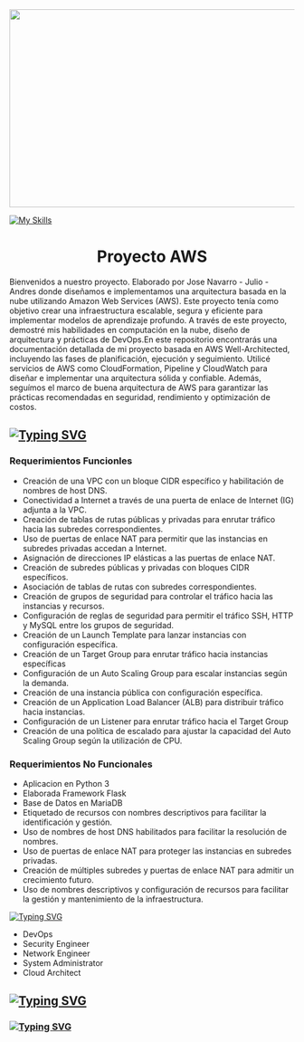 <div align="center">
  <img height="350" width="1080"  src="img/fondo-aws-project.png"  />
</div>

[![My Skills](https://skillicons.dev/icons?i=aws&perline=3)](https://skillicons.dev) <h1 align="center">Proyecto AWS</h1>

<p>
    Bienvenidos a nuestro proyecto. Elaborado por Jose Navarro - Julio - Andres donde diseñamos e implementamos una arquitectura basada en la nube utilizando Amazon Web Services (AWS). Este proyecto tenía como objetivo crear una infraestructura escalable, segura y eficiente para implementar modelos de aprendizaje profundo. A través de este proyecto, demostré mis habilidades en computación en la nube, diseño de arquitectura y prácticas de DevOps.En este repositorio encontrarás una documentación detallada de mi proyecto basada en AWS Well-Architected, incluyendo las fases de planificación, ejecución y seguimiento. Utilicé servicios de AWS como CloudFormation, Pipeline y CloudWatch para diseñar e implementar una arquitectura sólida y confiable. Además, seguímos el marco de buena arquitectura de AWS para garantizar las prácticas recomendadas en seguridad, rendimiento y optimización de costos.</p>

<h2 aling="center">
    <a href="https://git.io/typing-svg"><img src="https://readme-typing-svg.herokuapp.com?font=Fira+Code&pause=1000&color=F7F7F7&center=true&random=false&width=435&lines=Requerimientos" alt="Typing SVG" /></a>
</h2>
<h3 aling="center"> Requerimientos Funcionles </h3>
<ul>
        <li>Creación de una VPC con un bloque CIDR específico y habilitación de nombres de host DNS.</li>
        <li>Conectividad a Internet a través de una puerta de enlace de Internet (IG) adjunta a la VPC.</li>
        <li>Creación de tablas de rutas públicas y privadas para enrutar tráfico hacia las subredes correspondientes. </li>
        <li>Uso de puertas de enlace NAT para permitir que las instancias en subredes privadas accedan a Internet.</li>
        <li>Asignación de direcciones IP elásticas a las puertas de enlace NAT. </li>
        <li>Creación de subredes públicas y privadas con bloques CIDR específicos.</li>
        <li>Asociación de tablas de rutas con subredes correspondientes.</li>
        <li>Creación de grupos de seguridad para controlar el tráfico hacia las instancias y recursos.</li>
        <li>Configuración de reglas de seguridad para permitir el tráfico SSH, HTTP y MySQL entre los grupos de seguridad.</li>
        <li>Creación de un Launch Template para lanzar instancias con configuración específica.</li>
        <li>Creación de un Target Group para enrutar tráfico hacia instancias específicas </li>
        <li>Configuración de un Auto Scaling Group para escalar instancias según la demanda.</li>
        <li>Creación de una instancia pública con configuración específica. </li>
        <li>Creación de un Application Load Balancer (ALB) para distribuir tráfico hacia instancias. </li>
        <li>Configuración de un Listener para enrutar tráfico hacia el Target Group </li>
        <li>Creación de una política de escalado para ajustar la capacidad del Auto Scaling Group según la utilización de CPU. </li>
</ul>

<h3 aling="center"> Requerimientos No Funcionales </h3>
<ul>
        <li>Aplicacion en Python 3</li>
        <li>Elaborada Framework Flask</li>
        <li>Base de Datos en MariaDB</li>
        <li>Etiquetado de recursos con nombres descriptivos para facilitar la identificación y gestión.</li>
        <li>Uso de nombres de host DNS habilitados para facilitar la resolución de nombres.</li>
        <li>Uso de puertas de enlace NAT para proteger las instancias en subredes privadas.</li>
        <li>Creación de múltiples subredes y puertas de enlace NAT para admitir un crecimiento futuro.</li>
        <li>Uso de nombres descriptivos y configuración de recursos para facilitar la gestión y mantenimiento de la infraestructura.</li>
</ul>

[![Typing SVG](https://readme-typing-svg.herokuapp.com?font=Fira+Code&pause=1000&color=F7F7F7&center=true&random=false&width=435&lines=Roles)](https://git.io/typing-svg)

<ul>
    <li>DevOps</li>
    <li>Security Engineer</li>
    <li>Network Engineer</li>
    <li>System Administrator</li>
    <li>Cloud Architect</li>
</ul>

<h2 style="align-items: center;">
    <a href="https://git.io/typing-svg">
        <img src="https://readme-typing-svg.herokuapp.com?font=Fira+Code&size=15&pause=1000&color=F7F7F7&random=false&width=435&lines=Diagrama+Arquitectura;How+vexingly+quick+daft+zebras+jump" alt="Typing SVG" />
    </a>
</h2>

<h3 style="align-items: center;">
    <a href="https://git.io/typing-svg">
        <img src="https://readme-typing-svg.herokuapp.com?font=Fira+Code&size=15&pause=1000&color=F7F7F7&random=false&width=435&lines=Roles;How+vexingly+quick+daft+zebras+jump" alt="Typing SVG" />
    </a>
</h3>
